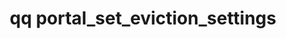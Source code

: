 ---
category: portal
command: portal_set_eviction_settings
optional_options:
- alternate:
  - --free-threshold
  help: The threshold of remaining free capacity on a cluster, expressed as a percentage,
    that triggers the automated removal of cached data. For example, if you set this
    value to 0.05, the system begins to remove cached data from spoke portals when
    the cluster is 95% full.
  name: -f
  required: true
permalink: /qq-cli-command-guide/portal/portal_set_eviction_settings.html
positional_options: []
sidebar: qq_cli_command_reference_sidebar
summary: This section explains how to use the <code>qq portal_set_eviction_settings</code>
  command.
synopsis: Configure the automated removal of cached data
title: qq portal_set_eviction_settings
usage: qq portal_set_eviction_settings [-h] -f FREE_THRESHOLD
zendesk_source: qq CLI Command Guide

---